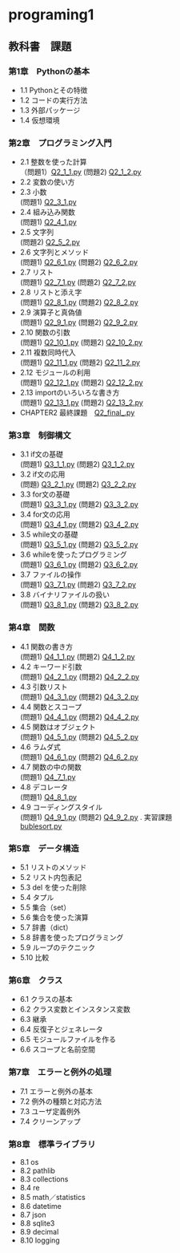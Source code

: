 # programing1
## 教科書　課題
### 第1章　Pythonの基本
- 1.1 Pythonとその特徴<br>
- 1.2 コードの実行方法<br>
- 1.3 外部パッケージ<br>
- 1.4 仮想環境<br>
### 第2章　プログラミング入門
- 2.1 整数を使った計算<br>（問題1）[Q2_1_1.py](CHAPTER2/Q2_1_1.py) (問題2) [Q2_1_2.py](CHAPTER2/Q2_1_2.py)
- 2.2 変数の使い方<br>
- 2.3 小数<br> (問題1) [Q2_3_1.py](CHAPTER2/Q2_3_1.py) 
- 2.4 組み込み関数<br> (問題1) [Q2_4_1.py](CHAPTER2/Q2_4_1.py)
- 2.5 文字列<br> (問題2) [Q2_5_2.py](CHAPTER2/Q2_5_2.py)
- 2.6 文字列とメソッド<br> (問題1) [Q2_6_1.py](CHAPTER2/Q2_6_1.py) (問題2) [Q2_6_2.py](CHAPTER2/Q2_6_2.py)
- 2.7 リスト<br> (問題1) [Q2_7_1.py](CHAPTER2/Q2_7_1.py) (問題2) [Q2_7_2.py](CHAPTER2/Q2_7_2.py) 
- 2.8 リストと添え字<br> (問題1) [Q2_8_1.py](CHAPTER2/Q2_8_1.py) (問題2) [Q2_8_2.py](CHAPTER2/Q2_8_2.py)
- 2.9 演算子と真偽値<br> (問題1) [Q2_9_1.py](CHAPTER2/Q2_9_1.py) (問題2) [Q2_9_2.py](CHAPTER2/Q2_9_2.py)
- 2.10 関数の引数<br> (問題1) [Q2_10_1.py](CHAPTER2/Q2_10_1.py) (問題2) [Q2_10_2.py](CHAPTER2/Q2_10_2.py)
- 2.11 複数同時代入<br> (問題1) [Q2_11_1.py](CHAPTER2/Q2_11_1.py) (問題2) [Q2_11_2.py](CHAPTER2/Q2_11_2.py)
- 2.12 モジュールの利用<br> (問題1) [Q2_12_1.py](CHAPTER2/Q2_12_1.py) (問題2) [Q2_12_2.py](CHAPTER2/Q2_12_2.py)
- 2.13 importのいろいろな書き方<br> (問題1) [Q2_13_1.py](CHAPTER2/Q2_13_1.py) (問題2) [Q2_13_2.py](CHAPTER2/Q2_13_2.py)
- CHAPTER2 最終課題　[Q2_final_.py](CHAPTER2/Q2_final_.py)
### 第3章　制御構文
- 3.1 if文の基礎<br> (問題1) [Q3_1_1.py](CHAPTER3/Q3_1_1.py) (問題2) [Q3_1_2.py](CHAPTER3/Q3_1_2.py)
- 3.2 if文の応用<br> (問題) [Q3_2_1.py](CHAPTER3/Q3_2_1.py) (問題2) [Q3_2_2.py
](CHAPTER3/Q3_2_2.py)
- 3.3 for文の基礎<br> (問題1) [Q3_3_1.py](CHAPTER3/Q3_3_1.py) (問題2) [Q3_3_2.py](CHAPTER3/Q3_3_2.py)
- 3.4 for文の応用<br> (問題1) [Q3_4_1.py](CHAPTER3/Q3_4_1.py) (問題2) [Q3_4_2.py](CHAPTER3/Q3_4_2.py)
- 3.5 while文の基礎<br> (問題1) [Q3_5_1.py](CHAPTER3/Q3_5_1.py) (問題2) [Q3_5_2.py](CHAPTER3/Q3_5_2.py)
- 3.6 whileを使ったプログラミング<br> (問題1) [Q3_6_1.py](CHAPTER3/Q3_6_1.py) (問題2) [Q3_6_2.py](CHAPTER3/Q3_6_2.py)
- 3.7 ファイルの操作<br> (問題1) [Q3_7_1.py](CHAPTER3/Q3_7_1.py) (問題2) [Q3_7_2.py](CHAPTER3/Q3_7_2.py)
- 3.8 バイナリファイルの扱い<br> (問題1) [Q3_8_1.py](CHAPTER3/Q3_8_1.py) (問題2) [Q3_8_2.py](CHAPTER3/Q3_8_2.py)
### 第4章　関数
- 4.1 関数の書き方<br> (問題1) [Q4_1_1.py](CHAPTER4/Q4_1_1.py) (問題2) [Q4_1_2.py](CHAPTER4/Q4_1_2.py)
- 4.2 キーワード引数<br> (問題1) [Q4_2_1.py](CHAPTER4/Q4_2_1.py) (問題2) [Q4_2_2.py](CHAPTER4/Q4_2_2.py)
- 4.3 引数リスト<br> (問題1) [Q4_3_1.py](CHAPTER4/Q4_3_1.py) (問題2) [Q4_3_2.py](CHAPTER4/Q4_3_2.py) 
- 4.4 関数とスコープ<br> (問題1) [Q4_4_1.py](CHAPTER4/Q4_4_1.py) (問題2) [Q4_4_2.py](CHAPTER4/Q4_4_2.py)
- 4.5 関数はオブジェクト<br> (問題1) [Q4_5_1.py](CHAPTER4/Q4_5_1.py) (問題2) [Q4_5_2.py](CHAPTER4/Q4_5_2.py)
- 4.6 ラムダ式<br> (問題1) [Q4_6_1.py](CHAPTER4/Q4_6_1.py) (問題2) [Q4_6_2.py](CHAPTER4/Q4_6_2.py)
- 4.7 関数の中の関数<br> (問題1) [Q4_7_1.py](CHAPTER4/Q4_7_1.py)
- 4.8 デコレータ<br> (問題1) [Q4_8_1.py](CHAPTER4/Q4_8_1.py)
- 4.9 コーディングスタイル<br> (問題1) [Q4_9_1.py](CHAPTER4/Q4_9_1.py) (問題2) [Q4_9_2.py](CHAPTER4/Q4_9_2.py)
. 実習課題<br> [bublesort.py](CHAPTER4/)
### 第5章　データ構造
- 5.1 リストのメソッド<br>
- 5.2 リスト内包表記<br>
- 5.3 del を使った削除<br>
- 5.4 タプル<br>
- 5.5 集合（set）<br>
- 5.6 集合を使った演算<br>
- 5.7 辞書（dict）<br>
- 5.8 辞書を使ったプログラミング<br>
- 5.9 ループのテクニック<br>
- 5.10 比較<br>
### 第6章　クラス
- 6.1 クラスの基本<br>
- 6.2 クラス変数とインスタンス変数<br>
- 6.3 継承<br>
- 6.4 反復子とジェネレータ<br>
- 6.5 モジュールファイルを作る<br>
- 6.6 スコープと名前空間<br>
### 第7章　エラーと例外の処理
- 7.1 エラーと例外の基本<br>
- 7.2 例外の種類と対応方法<br>
- 7.3 ユーザ定義例外<br>
- 7.4 クリーンアップ<br>
### 第8章　標準ライブラリ
- 8.1 os<br>
- 8.2 pathlib<br>
- 8.3 collections<br>
- 8.4 re<br>
- 8.5 math／statistics<br>
- 8.6 datetime<br>
- 8.7 json<br>
- 8.8 sqlite3<br>
- 8.9 decimal<br>
- 8.10 logging<br>
